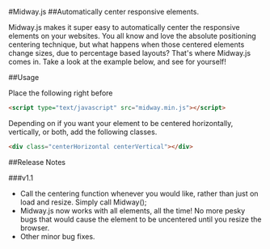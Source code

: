 #Midway.js
##Automatically center responsive elements.

Midway.js makes it super easy to automatically center the responsive elements on your websites. You all know and love the absolute positioning centering technique, but what happens when those centered elements change sizes, due to percentage based layouts? That's where Midway.js comes in. Take a look at the example below, and see for yourself!

##Usage

Place the following right before </head>
``` html
<script type="text/javascript" src="midway.min.js"></script>
```

Depending on if you want your element to be centered horizontally, vertically, or both, add the following classes.
``` html
<div class="centerHorizontal centerVertical"></div>
```

##Release Notes

###v1.1
- Call the centering function whenever you would like, rather than just on load and resize. Simply call Midway();
- Midway.js now works with all elements, all the time! No more pesky bugs that would cause the element to be uncentered until you resize the browser.
- Other minor bug fixes.

